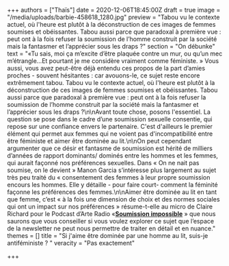 +++
authors = ["Thaïs"]
date = 2020-12-06T18:45:00Z
draft = true
image = "/media/uploads/barbie-458618_1280.jpg"
preview = "Tabou vu le contexte actuel, où l'heure est plutôt à la déconstruction de ces images de femmes soumises et obéissantes. Tabou aussi parce que paradoxal à première vue : peut ont à la fois refuser la soumission de l’homme construit par la société mais la fantasmer et l’apprécier sous les draps ?"
section = "On débunke"
text = "«Tu sais, moi ça m’excite d’être plaquée contre un mur, ou qu’un mec m’étrangle…Et pourtant je me considère vraiment comme féministe. » Vous aussi, vous avez peut-être déjà entendu ces propos de la part d’amies proches - souvent hésitantes : car avouons-le, ce sujet reste encore extrêmement tabou. Tabou vu le contexte actuel, où l'heure est plutôt à la déconstruction de ces images de femmes soumises et obéissantes. Tabou aussi parce que paradoxal à première vue : peut ont à la fois refuser la soumission de l’homme construit par la société mais la fantasmer et l’apprécier sous les draps ?\n\nAvant toute chose, posons l'essentiel. La question se pose dans le cadre d’une soumission sexuelle consentie, qui repose sur une confiance envers le partenaire. C'est d'ailleurs le premier élément qui permet aux femmes qui ne voient pas d'incompatibilité entre être féministe et aimer être dominée au lit.\n\nOn peut cependant argumenter que ce désir et fantasme de soumission est hérité de milliers d’années de rapport dominants/ dominés entre les hommes et les femmes, qui aurait façonné nos préférences sexuelles. Dans « On ne nait pas soumise, on le devient » Manon Garcia s’intéresse plus largement au sujet très peu traité du « consentement des femmes à leur propre soumission encours les hommes. Elle y détaille - pour faire court- comment la féminité façonne les préférences des femmes.\n\nAimer être dominée au lit en tant que femme, c’est « à la fois une dimension de choix et des normes sociales qui ont un impact sur nos préférences » résume-t-elle au micro de Claire Richard pour le Podcast d’Arte Radio «[**Soumission impossible**](https://www.arteradio.com/son/61661572/soumission_impossible?fbclid=IwAR3HGEQQiv83XOocYRFNlabchHnny9leu5IwDrF2fFqsOg8BJjDLlpnUmY0%20u) » que nous saurons que vous conseiller si vous voulez explorer ce sujet que l’espace de la newsletter ne peut nous permettre de traiter en détail et en nuance."
themes = []
title = "Si j'aime être dominée par une homme au lit, suis-je antiféministe ? "
veracity = "Pas exactement"

+++
